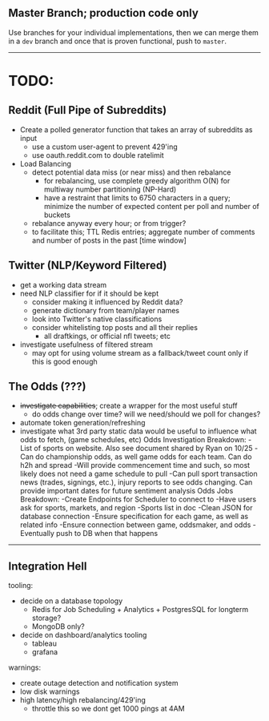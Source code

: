 Master Branch; production code only
---
Use branches for your individual implementations, then we can merge them in a `dev` branch and once that is proven functional, push to `master`.

----
# TODO:

## Reddit (Full Pipe of Subreddits)
- Create a polled generator function that takes an array of subreddits as input
  - use a custom user-agent to prevent 429'ing
  - use oauth.reddit.com to double ratelimit
- Load Balancing
  - detect potential data miss (or near miss) and then rebalance
    -  for rebalancing, use complete greedy algorithm O(N) for multiway number partitioning (NP-Hard)
    - have a restraint that limits to 6750 characters in a query; minimize the number of expected content per poll and number of buckets
  - rebalance anyway every hour; or from trigger?
  - to facilitate this; TTL Redis entries; aggregate number of comments and number of posts in the past [time window]

## Twitter (NLP/Keyword Filtered)
- get a working data stream
- need NLP classifier for if it should be kept
  - consider making it influenced by Reddit data?
  - generate dictionary from team/player names
  - look into Twitter's native classifications
  - consider whitelisting top posts and all their replies
    - all draftkings, or official nfl tweets; etc
- investigate usefulness of filtered stream
  - may opt for using volume stream as a fallback/tweet count only if this is good enough

## The Odds (???)
- ~~investigate capabilities~~; create a wrapper for the most useful stuff
  - do odds change over time? will we need/should we poll for changes?
- automate token generation/refreshing
- investigate what 3rd party static data would be useful to influence what odds to fetch, (game schedules, etc)
Odds Investigation Breakdown:
 -List of sports on website. Also see document shared by Ryan on 10/25
 -Can do championship odds, as well game odds for each team. Can do h2h and spread
 -Will provide commencement time and such, so most likely does not need a game schedule to pull
 -Can pull sport transaction news (trades, signings, etc.), injury reports to see odds changing. Can provide important dates for future sentiment analysis
Odds Jobs Breakdown:
  -Create Endpoints for Scheduler to connect to
    -Have users ask for sports, markets, and region
      -Sports list in doc
    -Clean JSON for database connection
      -Ensure specification for each game, as well as related info
      -Ensure connection between game, oddsmaker, and odds
     -Eventually push to DB when that happens
---

## Integration Hell

tooling:
- decide on a database topology
  - Redis for Job Scheduling + Analytics + PostgresSQL for longterm storage?
  - MongoDB only?
- decide on dashboard/analytics tooling
  - tableau
  - grafana

warnings:
- create outage detection and notification system
- low disk warnings
- high latency/high rebalancing/429'ing
  - throttle this so we dont get 1000 pings at 4AM





